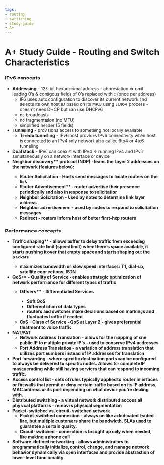 ```yaml
---
tags: 
- routing
- swtitching
- study-guide
- A+
---
```


# A+ Study Guide - Routing and Switch Characteristics

### IPv6 concepts

  * <b class="malachite">Addressing</b> - 128-bit hexadecimal address - abbreviation => omit leading 0’s & contigous fields of 0’s replaced with :: (once per address)
      * IP6 uses auto configuration to discover its current network and selects its own host ID based on its MAC using EUI64 process - doesn't need DHCP but can use DHCPv6
      * no broadcasts
      * no fragmentation (no MTU)
      * simplified header (5 fields)
  * <b class="malachite">Tunneling</b> - provisions access to something not locally available
      * <b class="malachite">Teredo tunneling</b> - IPv6 host provides IPv6 connectivity when host is connected to an IPv4 only network also called 6to4 or 4to6 tunneling
  * <b class="malachite">Dual stack</b> - IPv6 can coexist with IPv4 -> running IPv4 and IPv6 simultaneously on a network interface or device
  * <b class="malachite">Neighbor discovery** protocol (NDP) - leans the Layer 2 addresses on the network (features below):
      * <b class="malachite">Router Solicitation - Hosts send messages to locate routers on the link
      * <b class="malachite">Router Advertisement** - router advertise their presence periodically and also in response to solicitation
      * <b class="malachite">Neighbor Solicitation - Used by notes to determine link layer address
      * <b class="malachite">Neighbor advertisement - used by nodes to respond to solicitation messages
      * Redirect - routers inform host of better first-hop routers
  
### Performance concepts
  * <b class="malachite">Traffic shaping** - allows buffer to delay traffic from exceeding configured rate limit (speed limit) when there’s space available, it starts pushing it over that empty space and starts shaping out the packets
      * maximizes bandwidth on slow speed interfaces: T1, dial-up, satellite connections, ISDN
  * <b class="malachite">QoS** - Quality of Service - enables strategic optimization of network performance for different types of traffic
      * <b class="malachite">Diffserv** - Differentiated Services
          * Soft QoS
          * Differentiation of data types
          * routers and switches make decisions based on markings and fluctuates traffic if needed
      * CoS - Class of Service - QoS at Layer 2 - gives preferential treatment to voice traffic 
* **NAT/PAT**
    * Network Address Translation - allows for the mapping of one public IP to multiple private IP’s - used to conserve IPv4 addresses
    * Port Address Translation - a variation of address translation that utilizes port numbers instead of IP addresses for translation
*  **Port forwarding** - where specific destination ports can be configured to always be delivered to specific nodes. Allows for complete IP masquerading while still having services that can respond to incoming traffic. 
* **Access control list** - sets of rules typically applied to router interfaces or firewalls that permit or deny certain traffic based on its IP address, MAC address or its port depending on what device you’re dealing with. 
* **Distributed switching** - a virtual network distributed accoss all physical platforms - removes physical segmentation
* **Packet-switched vs. circuit- switched network**
    * Packet-switched connection - always on like a dedicated leaded line, but multiple customers share the bandwidth. SLAs used to guarantee a certain quality. 
    * Circuit-switched - connection is brought up only when needed, like making a phone call.
* **Software-defined networking** - allows administrators to programmatically initialize, control, change, and manage network behavior dynamically via open interfaces and provide abstraction of lower-level functionality.


